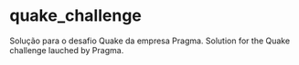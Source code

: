 # quake_challenge
Solução para o desafio Quake da empresa Pragma. Solution for the Quake challenge lauched by Pragma.
